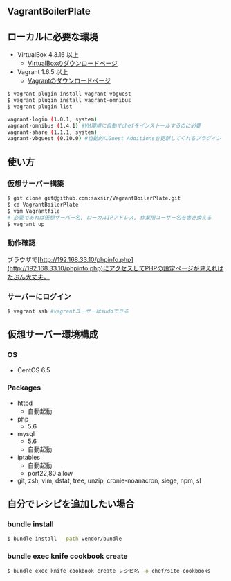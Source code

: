 VagrantBoilerPlate
---

## ローカルに必要な環境
- VirtualBox 4.3.16 以上
	* [VirtualBoxのダウンロードページ](https://www.virtualbox.org/wiki/Downloads)
- Vagrant 1.6.5 以上
	* [Vagrantのダウンロードページ](https://www.vagrantup.com/downloads.html)

```sh
$ vagrant plugin install vagrant-vbguest
$ vagrant plugin install vagrant-omnibus
$ vagrant plugin list

vagrant-login (1.0.1, system)
vagrant-omnibus (1.4.1) #VM環境に自動でchefをインストールするのに必要
vagrant-share (1.1.1, system)
vagrant-vbguest (0.10.0) #自動的にGuest Additionsを更新してくれるプラグイン
```

## 使い方
### 仮想サーバー構築
```sh
$ git clone git@github.com:saxsir/VagrantBoilerPlate.git
$ cd VagrantBoilerPlate
$ vim Vagrantfile
# 必要であれば仮想サーバー名, ローカルIPアドレス, 作業用ユーザー名を書き換える
$ vagrant up
```

### 動作確認

ブラウザで[http://192.168.33.10/phpinfo.php](http://192.168.33.10/phpinfo.php)にアクセスしてPHPの設定ページが見えればたぶん大丈夫。

### サーバーにログイン
```sh
$ vagrant ssh #vagrantユーザーはsudoできる
```

## 仮想サーバー環境構成
### OS
- CentOS 6.5

### Packages
- httpd
	* 自動起動
- php
	* 5.6
- mysql
	* 5.6
	* 自動起動
- iptables
	* 自動起動
	* port22,80 allow
- git, zsh, vim, dstat, tree, unzip, cronie-noanacron, siege, npm, sl

## 自分でレシピを追加したい場合
### bundle install
```sh
$ bundle install --path vendor/bundle
```

### bundle exec knife cookbook create
```sh
$ bundle exec knife cookbook create レシピ名 -o chef/site-cookbooks
```
